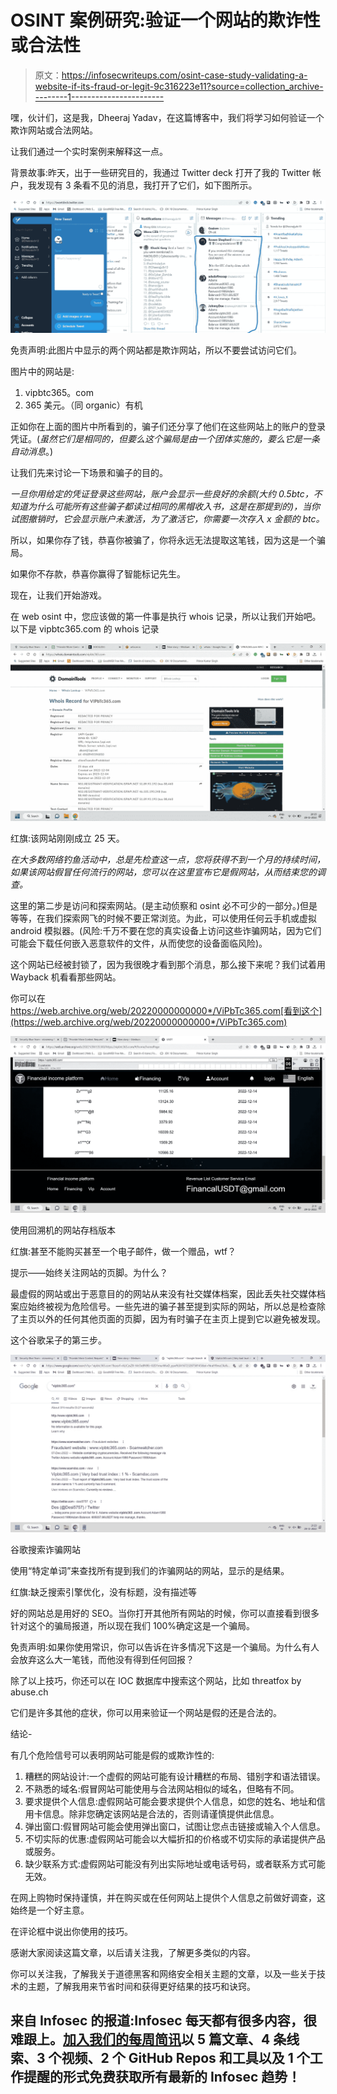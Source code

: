 # OSINT 案例研究:验证一个网站的欺诈性或合法性

> 原文：<https://infosecwriteups.com/osint-case-study-validating-a-website-if-its-fraud-or-legit-9c316223e11?source=collection_archive---------1----------------------->

嘿，伙计们，这是我，Dheeraj Yadav，在这篇博客中，我们将学习如何验证一个欺诈网站或合法网站。

让我们通过一个实时案例来解释这一点。

背景故事:昨天，出于一些研究目的，我通过 Twitter deck 打开了我的 Twitter 帐户，我发现有 3 条看不见的消息，我打开了它们，如下图所示。

![](img/c5a9c3db216b02c66a73f3989d9318d9.png)

免责声明:此图片中显示的两个网站都是欺诈网站，所以不要尝试访问它们。

图片中的网站是:

1.  vipbtc365。com
2.  365 美元。（同 organic）有机

正如你在上面的图片中所看到的，骗子们还分享了他们在这些网站上的账户的登录凭证。(*虽然它们是相同的，但要么这个骗局是由一个团体实施的，要么它是一条自动消息*。)

让我们先来讨论一下场景和骗子的目的。

*一旦你用给定的凭证登录这些网站，账户会显示一些良好的余额(大约 0.5btc，不知道为什么可能所有这些骗子都读过相同的黑帽收入书，这是在那提到的)，当你试图撤销时，它会显示账户未激活，为了激活它，你需要一次存入 x 金额的 btc。*

所以，如果你存了钱，恭喜你被骗了，你将永远无法提取这笔钱，因为这是一个骗局。

如果你不存款，恭喜你赢得了智能标记先生。

现在，让我们开始游戏。

在 web osint 中，您应该做的第一件事是执行 whois 记录，所以让我们开始吧。以下是 vipbtc365.com 的 whois 记录

![](img/9e2343102b40d7ef868a71ba8057a97f.png)

红旗:该网站刚刚成立 25 天。

*在大多数网络钓鱼活动中，总是先检查这一点，您将获得不到一个月的持续时间，如果该网站假冒任何流行的网站，您可以在这里宣布它是假网站，从而结束您的调查。*

这里的第二步是访问和探索网站。(是主动侦察和 osint 必不可少的一部分。)但是等等，在我们探索网飞的时候不要正常浏览。为此，可以使用任何云手机或虚拟 android 模拟器。(风险:千万不要在您的真实设备上访问这些诈骗网站，因为它们可能会下载任何嵌入恶意软件的文件，从而使您的设备面临风险)。

这个网站已经被封锁了，因为我很晚才看到那个消息，那么接下来呢？我们试着用 Wayback 机看看那些网站。

你可以在 https://web.archive.org/web/20220000000000*/ViPbTc365.com[看到这个](https://web.archive.org/web/20220000000000*/ViPbTc365.com)

![](img/03bf225791d2783cb0f64fd3b8ca585d.png)

使用回溯机的网站存档版本

红旗:甚至不能购买甚至一个电子邮件，做一个赠品，wtf？

提示——始终关注网站的页脚。为什么？

最虚假的网站或出于恶意目的的网站从来没有社交媒体档案，因此丢失社交媒体档案应始终被视为危险信号。一些先进的骗子甚至提到实际的网站，所以总是检查除了主页以外的任何其他页面的页脚，因为有时骗子在主页上提到它以避免被发现。

这个谷歌呆子的第三步。

![](img/3288940beff8c474e7ce0760eca1fd50.png)

谷歌搜索诈骗网站

使用“特定单词”来查找所有提到我们的诈骗网站的网站，显示的是结果。

红旗:缺乏搜索引擎优化，没有标题，没有描述等

好的网站总是用好的 SEO。当你打开其他所有网站的时候，你可以直接看到很多针对这个的骗局报道，所以现在我们 100%确定这是一个骗局。

免责声明:如果你使用常识，你可以告诉在许多情况下这是一个骗局。为什么有人会放弃这么大一笔钱，而他没有得到任何回报？

除了以上技巧，你还可以在 IOC 数据库中搜索这个网站，比如 threatfox by abuse.ch

它们是许多其他的症状，你可以用来验证一个网站是假的还是合法的。

结论-

有几个危险信号可以表明网站可能是假的或欺诈性的:

1.  糟糕的网站设计:一个虚假的网站可能有设计糟糕的布局、错别字和语法错误。
2.  不熟悉的域名:假冒网站可能使用与合法网站相似的域名，但略有不同。
3.  要求提供个人信息:虚假网站可能会要求提供个人信息，如您的姓名、地址和信用卡信息。除非您确定该网站是合法的，否则请谨慎提供此信息。
4.  弹出窗口:假冒网站可能会使用弹出窗口，试图让您点击链接或输入个人信息。
5.  不切实际的优惠:虚假网站可能会以大幅折扣的价格或不切实际的承诺提供产品或服务。
6.  缺少联系方式:虚假网站可能没有列出实际地址或电话号码，或者联系方式可能无效。

在网上购物时保持谨慎，并在购买或在任何网站上提供个人信息之前做好调查，这始终是一个好主意。

在评论框中说出你使用的技巧。

感谢大家阅读这篇文章，以后请关注我，了解更多类似的内容。

你可以关注我，了解我关于道德黑客和网络安全相关主题的文章，以及一些关于技术的主题，了解我用来节省时间和获得更好结果的技巧和诀窍。

## 来自 Infosec 的报道:Infosec 每天都有很多内容，很难跟上。[加入我们的每周简讯](https://weekly.infosecwriteups.com/)以 5 篇文章、4 条线索、3 个视频、2 个 GitHub Repos 和工具以及 1 个工作提醒的形式免费获取所有最新的 Infosec 趋势！